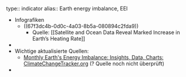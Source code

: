type:: indicator
alias:: Earth energy imbalance, EEI

- Infografiken
	- ((67f3dc4b-0d0c-4a03-8b5a-080894c2fda9))
		- Quelle: [[Satellite and Ocean Data Reveal Marked Increase in Earth’s Heating Rate]]
-
- Wichtige aktualisierte Quellen:
	- [Monthly Earth's Energy Imbalance: Insights, Data, Charts: ClimateChangeTracker.org](https://climatechangetracker.org/global-warming/monthly-earths-energy-imbalance "Monthly Earth's Energy Imbalance: Insights, Data, Charts: ClimateChangeTracker.org") (? Quelle noch nicht überprüft)
-